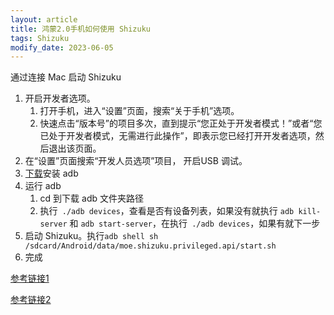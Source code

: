 ```yaml
---
layout: article
title: 鸿蒙2.0手机如何使用 Shizuku
tags: Shizuku
modify_date: 2023-06-05
---
```


通过连接 Mac 启动 Shizuku

<!--more-->
1. 开启开发者选项。
   1. 打开手机，进入“设置”页面，搜索“关于手机”选项。
   2. 快速点击“版本号”的项目多次，直到提示“您正处于开发者模式！”或者“您已处于开发者模式，无需进行此操作”，即表示您已经打开开发者选项，然后退出该页面。
2. 在“设置”页面搜索“开发人员选项”项目， 开启USB 调试。
4. [下载](https://dl.google.com/android/repository/platform-tools-latest-darwin.zip)安装 adb
5. 运行 adb
   1. cd 到下载 adb 文件夹路径
   2. 执行` ./adb devices`，查看是否有设备列表，如果没有就执行 `adb kill-server` 和 `adb start-server`，在执行` ./adb devices`，如果有就下一步
6. 启动 Shizuku。执行`adb shell sh /sdcard/Android/data/moe.shizuku.privileged.api/start.sh`
7. 完成

[参考链接1](https://shizuku.rikka.app/zh-hans/guide/setup/)

[参考链接2](https://www.redream.cn/2022/05/13/%E5%8D%8E%E4%B8%BA%E6%89%8B%E6%9C%BAadb%E8%BF%9C%E7%A8%8B%E8%BF%9E%E6%8E%A5%E6%96%B9%E5%BC%8F/)
